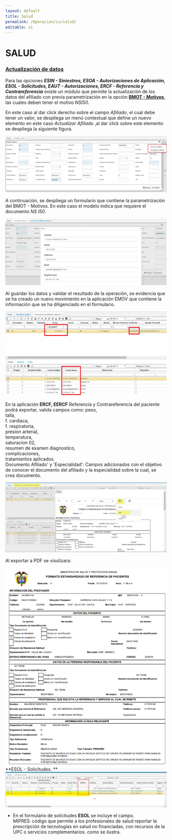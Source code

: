 ```yaml
---
layout: default
title: Salud
permalink: /Operacion/is/salud/
editable: si
---
```


# SALUD

### [Actualización de datos](http://docs.oasiscom.com/Operacion/is/salud/#actualización-de-datos)

Para las opciones **_ESIN - Siniestros, ESOA - Autorizaciones de Aplicación, ESOL - Solicitudes, EAUT - Autorizaciones, ERCF - Referencia y Contrareferencia_** existe un módulo que permite la actualización de los datos del afiliado con previa parametrización en la opción [**BMOT - Motivos**](http://docs.oasiscom.com/Operacion/common/bsistema/bmot), las cuales deben tener el motivo _NSI50_.  

En este caso al dar click derecho sobre el campo _Afiliado_, el cual debe tener un valor, se despliega un menú contextual que define un nuevo elemento en este caso _Actualizar Afiliado_ ,al dar click sobre este elemento se despliega la siguiente figura.  

![](salud1.png)

A continuación, se despliega un formulario que contiene la parametrización del BMOT - Motivos. En este caso el modelo indica que requiere el documento _NS I50_.  

![](salud2.png)

Al guardar los datos y validar el resultado de la operación, se evidencia que se ha creado un nuevo movimiento en la aplicación EMOV que contiene la información que se ha diligenciado en el formulario.  

![](salud3.png)

En la aplicación **ERCF, EERCF**  Referencia y Contrareferencia del paciente podrá exportar, valida campos como:
 peso,  
 talla,  
 f. cardiaca,  
 f. respiratoria,  
 presion arterial,  
 temperatura,  
 saturacion 02,  
 resumen de examen diagnostico,  
 complicaciones,  
 tratamientos aplicados.  
 Documento Afiliado' y 'Especialidad': Campos adicionados con el objetivo de conocer el documento del afiliado y la especialidad sobre la cual, se crea documento.  
 
 ![](ercf.png)
 
 Al exportar a PDF se visulizara:
 
  ![](eercf.png)
  **ESOL - Solicitudes.  **
![](esol1.png)
* En el formulario de solicitudes  **ESOL** se incluye el campo.  
MIPRES: código que permite a los profesionales de salud reportar la prescripción de tecnologías en salud no financiadas, con recursos de la UPC o servicios complementarios. como se ilustra.


